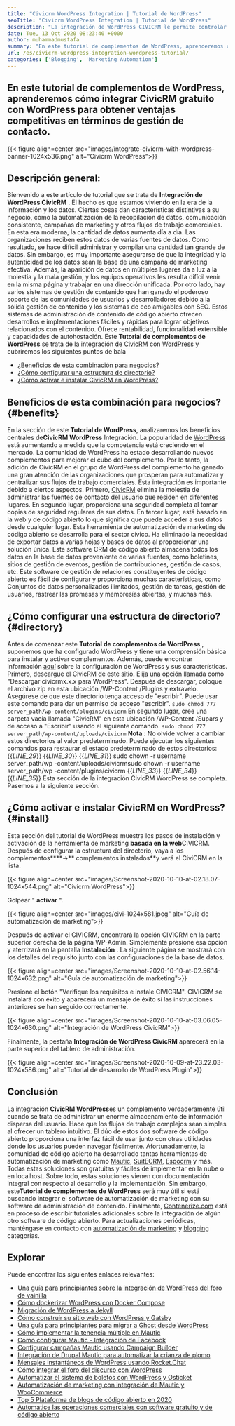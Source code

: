 ```yaml
---
title: "Civicrm WordPress Integration | Tutorial de WordPress" 
seoTitle: "Civicrm WordPress Integration | Tutorial de WordPress" 
description: "La integración de WordPress CIVICRM le permite controlar la gestión de datos y flujos de trabajo. La mejor guía sobre el uso efectivo de CivicRM de código abierto con WordPress." 
date: Tue, 13 Oct 2020 08:23:40 +0000
author: muhammadmustafa
summary: "En este tutorial de complementos de WordPress, aprenderemos cómo integrar CivicRM gratuito con WordPress para obtener ventajas competitivas en términos de gestión de contacto." 
url: /es/civicrm-wordpress-integration-wordpress-tutorial/
categories: ['Blogging', 'Marketing Automation']
---
```


## En este tutorial de complementos de WordPress, aprenderemos cómo integrar CivicRM gratuito con WordPress para obtener ventajas competitivas en términos de gestión de contacto.

{{< figure align=center src="images/integrate-civicrm-with-wordpress-banner-1024x536.png" alt="Civicrm WordPress">}}


## Descripción general:
Bienvenido a este artículo de tutorial que se trata de **Integración de WordPress CivicRM** . El hecho es que estamos viviendo en la era de la información y los datos. Ciertas cosas dan características distintivas a su negocio, como la automatización de la recopilación de datos, comunicación consistente, campañas de marketing y otros flujos de trabajo comerciales. En esta era moderna, la cantidad de datos aumenta día a día. Las organizaciones reciben estos datos de varias fuentes de datos. Como resultado, se hace difícil administrar y compilar una cantidad tan grande de datos. Sin embargo, es muy importante asegurarse de que la integridad y la autenticidad de los datos sean la base de una campaña de marketing efectiva. Además, la aparición de datos en múltiples lugares da a luz a la molestia y la mala gestión, y los equipos operativos les resulta difícil venir en la misma página y trabajar en una dirección unificada.
Por otro lado, hay varios sistemas de gestión de contenido que han ganado el poderoso soporte de las comunidades de usuarios y desarrolladores debido a la sólida gestión de contenido y los sistemas de eco amigables con SEO. Estos sistemas de administración de contenido de código abierto ofrecen desarrollos e implementaciones fáciles y rápidas para lograr objetivos relacionados con el contenido. Ofrece rentabilidad, funcionalidad extensible y capacidades de autohostación. Este **Tutorial de complementos de WordPress** se trata de la integración de [CivicRM][2] con [WordPress][3] y cubriremos los siguientes puntos de bala
  * [¿Beneficios de esta combinación para negocios?][4]
  * [¿Cómo configurar una estructura de directorio?][5]
  * [¿Cómo activar e instalar CivicRM en WordPress?][6]

## Beneficios de esta combinación para negocios? {#benefits}

En la sección de este **Tutorial de WordPress**, analizaremos los beneficios centrales de**CivicRM WordPress** Integración. La popularidad de [WordPress][3] está aumentando a medida que la competencia está creciendo en el mercado. La comunidad de WordPress ha estado desarrollando nuevos complementos para mejorar el cubo del complemento. Por lo tanto, la adición de CivicRM en el grupo de WordPress del complemento ha ganado una gran atención de las organizaciones que prosperan para automatizar y centralizar sus flujos de trabajo comerciales.
Esta integración es importante debido a ciertos aspectos. Primero, [CivicRM][2] elimina la molestia de administrar las fuentes de contacto del usuario que residen en diferentes lugares. En segundo lugar, proporciona una seguridad completa al tomar copias de seguridad regulares de sus datos. En tercer lugar, está basado en la web y de código abierto lo que significa que puede acceder a sus datos desde cualquier lugar. Esta herramienta de automatización de marketing de código abierto se desarrolla para el sector cívico. Ha eliminado la necesidad de exportar datos a varias hojas y bases de datos al proporcionar una solución única. Este software CRM de código abierto almacena todos los datos en la base de datos proveniente de varias fuentes, como boletines, sitios de gestión de eventos, gestión de contribuciones, gestión de casos, etc. Este software de gestión de relaciones constituyentes de código abierto es fácil de configurar y proporciona muchas características, como Conjuntos de datos personalizados ilimitados, gestión de tareas, gestión de usuarios, rastrear las promesas y membresías abiertas, y muchas más.

## ¿Cómo configurar una estructura de directorio? {#directory}

Antes de comenzar este **Tutorial de complementos de WordPress** , suponemos que ha configurado WordPress y tiene una comprensión básica para instalar y activar complementos. Además, puede encontrar información [aquí][7] sobre la configuración de WordPress y sus características.
Primero, descargue el CivicRM de este [sitio][8]. Elija una opción llamada como "Descargar civicrmx.x.x para WordPress".
Después de descargar, coloque el archivo zip en esta ubicación /WP-Content /Plugins y extravelo. Asegúrese de que este directorio tenga acceso de "escribir".
Puede usar este comando para dar un permiso de acceso "escribir". `sudo chmod 777 server_path/wp-content/plugins/civicrm`
En segundo lugar, cree una carpeta vacía llamada "CivicRM" en esta ubicación /WP-Content /Supars y dé acceso a "Escribir" usando el siguiente comando.
`sudo chmod 777 server_path/wp-content/uploads/civicrm`
**Nota** : No olvide volver a cambiar estos directorios al valor predeterminado. Puede ejecutar los siguientes comandos para restaurar el estado predeterminado de estos directorios:
{{_LINE_29_}}
{{_LINE_30_}}
{{_LINE_31_}}
      sudo chown -r username server_path/wp -content/uploads/civicrmsudo chown -r username server_path/wp -content/plugins/civicrm
{{_LINE_33_}}
{{_LINE_34_}}
{{_LINE_35_}}
Esta sección de la integración CivicRM WordPress se completa. Pasemos a la siguiente sección.

## ¿Cómo activar e instalar CivicRM en WordPress? {#install}

Esta sección del tutorial de WordPress muestra los pasos de instalación y activación de la herramienta de marketing **basada en la web**CIVICRM. Después de configurar la estructura del directorio, vaya a los complementos****->** complementos instalados**y verá el CiviCRM en la lista.

{{< figure align=center src="images/Screenshot-2020-10-10-at-02.18.07-1024x544.png" alt="Civicrm WordPress">}}

Golpear " **activar** ".

{{< figure align=center src="images/civi-1024x581.jpeg" alt="Guía de automatización de marketing">}}

Después de activar el CIVICRM, encontrará la opción CIVICRM en la parte superior derecha de la página WP-Admin. Simplemente presione esa opción y aterrizará en la pantalla **Instalación** .
La siguiente página se mostrará con los detalles del requisito junto con las configuraciones de la base de datos.

{{< figure align=center src="images/Screenshot-2020-10-10-at-02.56.14-1024x632.png" alt="Guía de automatización de marketing">}}

Presione el botón "Verifique los requisitos e instale CIVICRM". CIVICRM se instalará con éxito y aparecerá un mensaje de éxito si las instrucciones anteriores se han seguido correctamente.

{{< figure align=center src="images/Screenshot-2020-10-10-at-03.06.05-1024x630.png" alt="Integración de WordPress CivicRM">}}

Finalmente, la pestaña **Integración de WordPress CivicRM** aparecerá en la parte superior del tablero de administración.

{{< figure align=center src="images/Screenshot-2020-10-09-at-23.22.03-1024x586.png" alt="Tutorial de desarrollo de WordPress Plugin">}}


## Conclusión
La integración **CivicRM WordPress**es un complemento verdaderamente útil cuando se trata de administrar un enorme almacenamiento de información dispersa del usuario. Hace que los flujos de trabajo complejos sean simples al ofrecer un tablero intuitivo. El dúo de estos dos software de código abierto proporciona una interfaz fácil de usar junto con otras utilidades donde los usuarios pueden navegar fácilmente. Afortunadamente, la comunidad de código abierto ha desarrollado tantas herramientas de automatización de marketing como [Mautic][9], [SuitECRM][10], [Espocrm][11] y más. Todas estas soluciones son gratuitas y fáciles de implementar en la nube o en localhost. Sobre todo, estas soluciones vienen con documentación integral con respecto al desarrollo y la implementación. Sin embargo, este**Tutorial de complementos de WordPress** será muy útil si está buscando integrar el software de automatización de marketing con su software de administración de contenido.
Finalmente, [Contenerize.com][12] está en proceso de escribir tutoriales adicionales sobre la integración de algún otro software de código abierto. Para actualizaciones periódicas, manténgase en contacto con [automatización de marketing][1] y [blogging][13] categorías.

## Explorar
Puede encontrar los siguientes enlaces relevantes:
  * [Una guía para principiantes sobre la integración de WordPress del foro de vainilla][14]
  * [Cómo dockerizar WordPress con Docker Compose][15]
  * [Migración de WordPress a Jekyll][16]
  * [Cómo construir su sitio web con WordPress y Gatsby][17]
  * [Una guía para principiantes para migrar a Ghost desde WordPress][18]
  * [Cómo implementar la tenencia múltiple en Mautic][19]
  * [Cómo configurar Mautic - Integración de Facebook][20]
  * [Configurar campañas Mautic usando Campaign Builder][21]
  * [Integración de Drupal Mautic para automatizar la crianza de plomo][22]
  * [Mensajes instantáneos de WordPress usando Rocket.Chat][23]
  * [Cómo integrar el foro del discurso con WordPress][24]
  * [Automatizar el sistema de boletos con WordPress y Osticket][25]
  * [Automatización de marketing con integración de Mautic y WooCommerce][26]
  * [Top 5 Plataforma de blogs de código abierto en 2020][27]
  * [Automatice las operaciones comerciales con software gratuito y de código abierto][28]



[1]: https://products.containerize.com/marketing-automation
[2]: https://products.containerize.com/marketing-automation/civicrm
[3]: https://products.containerize.com/blogging/wordpress
[4]: #benefits
[5]: #directory
[6]: #install
[7]: https://products.containerize.com/blogging/wordpress/
[8]: https://civicrm.org/download
[9]: https://products.containerize.com/marketing-automation/mautic/
[10]: https://products.containerize.com/marketing-automation/suitecrm/
[11]: https://products.containerize.com/marketing-automation/espocrm/
[12]: https://href.li/?https://www.containerize.com/
[13]: https://products.containerize.com/blogging
[14]: https://blog.containerize.com/blogging/how-to-a-install-plugin-in-wordpress-vanilla-forum/
[15]: https://blog.containerize.com/blogging/how-to-dockerize-wordpress-docker-wordpress/
[16]: https://blog.containerize.com/blogging/quick-guide-on-how-to-migrate-from-wordpress-to-jekyll/
[17]: https://blog.containerize.com/blogging/how-does-gatsby-integrate-with-wordpress-gatsby-wordpress/
[18]:https://blog.containerize.com/blogging/a-guide-to-migrate-from-wordpress-to-ghost-ghost-wordpress/
[19]: https://blog.containerize.com/marketing-automation/how-to-implement-multi-tenancy-in-mautic/
[20]: https://blog.containerize.com/marketing-automation/how-to-setup-mautic-facebook-integration/
[21]: https://blog.containerize.com/marketing-automation/how-to-setup-marketing-campaigns-using-mautic-campaign-builder/
[22]: https://blog.containerize.com/content-management/drupal-tutorial-automate-lead-growth-with-drupal-mautic/
[23]: https://blog.containerize.com/blogging/instantly-communicate-with-customers-using-wordpress-and-rocket-chat/
[24]: https://blog.containerize.com/blogging/how-to-integrate-discourse-forum-with-wordpress/
[25]: https://blog.containerize.com/blogging/automate-ticketing-system-using-wordpress-and-osticket/
[26]: https://blog.containerize.com/blogging/marketing-automation-using-mautic-and-wordpress-woocommerce/
[27]: https://blog.containerize.com/2020/10/07/top-5-open-source-blogging-platform-in-2020/
[28]: https://blog.containerize.com/blogging/automate-business-operations-using-open-source-software/
